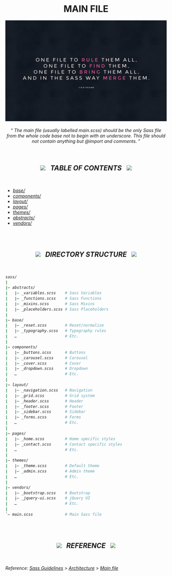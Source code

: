 <h1 class="hero__subject--placeholder" align="center">
  <b>MAIN FILE</b>
</h1>

<div class="hero__main--placeholder" align="center">
  <img
  src="../../media/images/vendors/uk__sass-quote.png"
  alt="placeholder main hero image"
  width="800px"
  />
  <br />
  <br />
  <q>
    <i>
    The main file (usually labelled main.scss) should be the only Sass file from the whole code base not to begin with an underscore. This file should not contain anything but @import and comments.
    <i/>
  </q>
</div>

<br/>
<br/>
<h2 class="heading__subcat-title--placeholder---v01" align="center">
  <img src="https://image.flaticon.com/icons/png/128/1636/1636053.png" width="24px" /> &nbsp; <b>TABLE OF CONTENTS</b> &nbsp; <img src="https://image.flaticon.com/icons/png/128/1636/1636053.png" width="24px" />
</h2>
<br/>

- [base/](http://sass-guidelin.es/#base-folder)
- [components/](http://sass-guidelin.es/#components-folder)
- [layout/](http://sass-guidelin.es/#layout-folder)
- [pages/](http://sass-guidelin.es/#pages-folder)
- [themes/](http://sass-guidelin.es/#themes-folder)
- [abstracts/](http://sass-guidelin.es/#abstracts-folder)
- [vendors/](http://sass-guidelin.es/#vendors-folder)

<br/>
<br/>
<h2 class="heading__subcat-title--placeholder---v01" align="center">
  <img src="https://image.flaticon.com/icons/png/128/1636/1636053.png" width="24px" /> &nbsp; <b>DIRECTORY STRUCTURE</b> &nbsp; <img src="https://image.flaticon.com/icons/png/128/1636/1636053.png" width="24px" />
</h2>
<br/>

```bash
sass/
|
|– abstracts/
|   |– _variables.scss    # Sass Variables
|   |– _functions.scss    # Sass Functions
|   |– _mixins.scss       # Sass Mixins
|   |– _placeholders.scss # Sass Placeholders
|
|– base/
|   |– _reset.scss        # Reset/normalize
|   |– _typography.scss   # Typography rules
|   …                     # Etc.
|
|– components/
|   |– _buttons.scss      # Buttons
|   |– _carousel.scss     # Carousel
|   |– _cover.scss        # Cover
|   |– _dropdown.scss     # Dropdown
|   …                     # Etc.
|
|– layout/
|   |– _navigation.scss   # Navigation
|   |– _grid.scss         # Grid system
|   |– _header.scss       # Header
|   |– _footer.scss       # Footer
|   |– _sidebar.scss      # Sidebar
|   |– _forms.scss        # Forms
|   …                     # Etc.
|
|– pages/
|   |– _home.scss         # Home specific styles
|   |– _contact.scss      # Contact specific styles
|   …                     # Etc.
|
|– themes/
|   |– _theme.scss        # Default theme
|   |– _admin.scss        # Admin theme
|   …                     # Etc.
|
|– vendors/
|   |– _bootstrap.scss    # Bootstrap
|   |– _jquery-ui.scss    # jQuery UI
|   …                     # Etc.
|
`– main.scss              # Main Sass file
```

<br/>
<br/>
<h2 class="heading__subcat-title--placeholder---v01" align="center">
  <img src="https://image.flaticon.com/icons/png/128/1636/1636053.png" width="24px" /> &nbsp; <b>REFERENCE</b> &nbsp; <img src="https://image.flaticon.com/icons/png/128/1636/1636053.png" width="24px" />
</h2>
<br/>

Reference: [Sass Guidelines](http://sass-guidelin.es/) > [Architecture](http://sass-guidelin.es/#architecture) > [Main file](http://sass-guidelin.es/#main-file)
